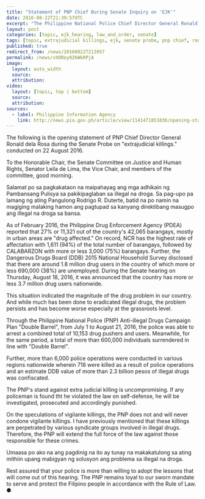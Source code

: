 ```yaml
---
title: "Statement of PNP Chief During Senate Inquiry on 'EJK'"
date: 2016-08-22T21:39:57UTC
excerpt: "The Philippine National Police Chief Director General Ronald dela Rosa attended the Senate Probe on 'Extrajudicial Killings' on 22 August 2016 because of the rising number of related deaths during police operations."
layout: post
categories: [topic, ejk_hearing, law_and_order, senate]
tags: [topic, extrajudicial killings, ejk, senate probe, pnp chief, ronald de la rosa]
published: true
redirect_from: /news/20160822T213957
permalink: /news/vXORey0Z6WkRPjA
image:
  layout: auto_width
  source: 
  attribution: 
video:
  layout: [topic, top | bottom]
  source: 
  attribution: 
sources:
  - label: Philippine Information Agency
    link: http://news.pia.gov.ph/article/view/1141471851036/opening-statement-of-pnp-chief-director-general-ronald-dela-rosa-during-the-senate-probe-on-extrajudicial-killings-
---
```


The following is the opening statement of PNP Chief Director General Ronald dela Rosa during the Senate Probe on "extrajudicial killings." conducted on 22 August 2016.

To the Honorable Chair, the Senate Committee on Justice and Human Rights, Senator Leila de Lima, the Vice Chair, and members of the committee, good morning.

Salamat po sa pagkakataon na maipahayag ang mga adhikain ng Pambansang Pulisya sa pakikipaglaban sa illegal na droga. Sa pag-upo pa lamang ng ating Pangulong Rodrigo R. Duterte, batid na po namin na magiging malaking hamon ang pagtupad sa kanyang direktibang masugpo ang illegal na droga sa bansa.

As of February 2016, the Philippine Drug Enforcement Agency (PDEA) reported that 27% or 11,321 out of the country's 42,065 barangays, mostly in urban areas are "drug affected." On record, NCR has the highest rate of affectation with 1,611 (94%) of the total number of barangays, followed by CALABARZON with more or less 3,000 (75%) barangays. Further, the Dangerous Drugs Board (DDB) 2015 National Household Survey disclosed that there are around 1.8 million drug users in the country of which more or less 690,000 (38%) are unemployed. During the Senate hearing on Thursday, August 18, 2016, it was announced that the country has more or less 3.7 million drug users nationwide.

This situation indicated the magnitude of the drug problem in our country. And while much has been done to eradicated illegal drugs, the problem persists and has become worse especially at the grassroots level.

Through the Philippine National Police (PNP) Anti-illegal Drugs Campaign Plan "Double Barrel", from July 1 to August 21, 2016, the police was able to arrest a combined total of 10,153 drug pushers and users. Meanwhile, for the same period, a total of more than 600,000 individuals surrendered in line with "Double Barrel".

Further, more than 6,000 police operations were conducted in various regions nationwide wherein 718 were killed as a result of police operations and an estimate DDB value of more than 2.3 billion pesos of illegal drugs was confiscated.

The PNP's stand against extra judicial killing is uncompromising. If any policeman is found tht he violated the law on self-defense, he will be investigated, prosecuted and accordingly punished.

On the speculations of vigilante killings, the PNP does not and will never condone vigilante killings. I have previously mentioned that these killings are perpetrated by various syndicate groups involved in illegal drugs. Therefore, the PNP will extend the full force of the law against those responsible for these crimes.

Umaasa po ako na ang pagdinig na ito ay tunay na makakatulong sa ating mithiin upang mabigyan ng solusyon ang problema sa illegal na droga.

Rest assured that your police is more than willing to adopt the lessons that will come out of this hearing. The PNP remains loyal to our sworn mandate to serve and protect the Filipino people in accordance with the Rule of Law.
&#x25cf;


